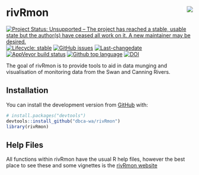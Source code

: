 
<!-- README.md is generated from README.Rmd. Please edit that file -->

# rivRmon <img src="man/figures/rivRmon_logo.png" align="right" style="padding-left:10px;background-color:white;" />

<!-- badges: start -->

[![Project Status: Unsupported – The project has reached a stable,
usable state but the author(s) have ceased all work on it. A new
maintainer may be
desired.](https://www.repostatus.org/badges/latest/unsupported.svg)](https://www.repostatus.org/#unsupported)
[![Lifecycle:
stable](https://img.shields.io/badge/lifecycle-stable-brightgreen.svg)](https://www.tidyverse.org/lifecycle/#stable)
[![GitHub
issues](https://img.shields.io/github/issues/dbca-wa/rivRmon.svg?style=popout)](https://github.com/dbca-wa/rivRmon/issues/)
[![Last-changedate](https://img.shields.io/github/last-commit/dbca-wa/rivRmon.svg)](https://github.com/dbca-wa/rivRmon/commits/master)
[![AppVeyor build
status](https://ci.appveyor.com/api/projects/status/github/dbca-wa/rivRmon?branch=master&svg=true)](https://ci.appveyor.com/project/dbca-wa/rivRmon)
[![Github top
language](https://img.shields.io/github/languages/top/dbca-wa/rivRmon.svg)](https://github.com/dbca-wa/rivRmon/)
[![DOI](https://zenodo.org/badge/202643428.svg)](https://zenodo.org/badge/latestdoi/202643428)
<!-- badges: end -->

The goal of rivRmon is to provide tools to aid in data munging and
visualisation of monitoring data from the Swan and Canning Rivers.

## Installation

You can install the development version from
[GitHub](https://github.com/dbca-wa) with:

``` r
# install.packages("devtools")
devtools::install_github("dbca-wa/rivRmon")
library(rivRmon)
```

## Help Files

All functions within rivRmon have the usual R help files, however the
best place to see these and some vignettes is the [rivRmon
website](https://dbca-wa.github.io/rivRmon/index.html)
